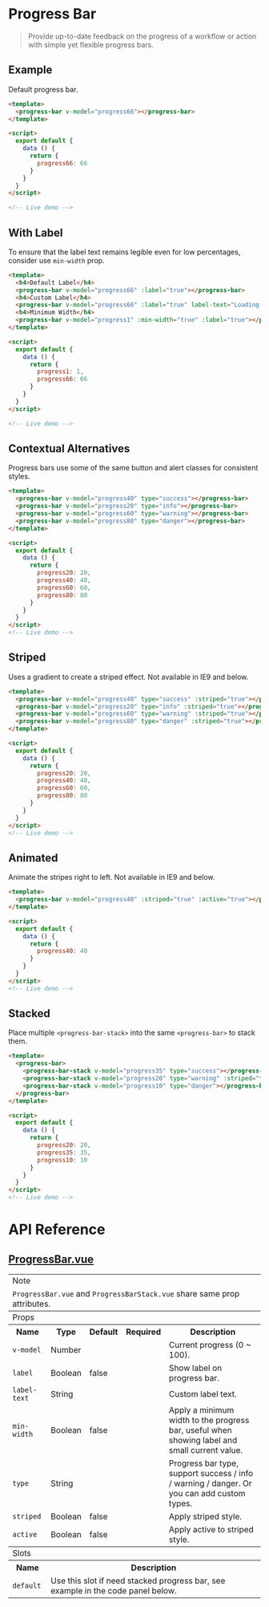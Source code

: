 # Progress Bar

> Provide up-to-date feedback on the progress of a workflow or action with simple yet flexible progress bars.

## Example

Default progress bar.

```html
<template>
  <progress-bar v-model="progress66"></progress-bar>
</template>

<script>
  export default {
    data () {
      return {
        progress66: 66
      }
    }
  }
</script>

<!-- Live demo -->
```

## With Label

To ensure that the label text remains legible even for low percentages, consider use `min-width` prop.

```html
<template>
  <h4>Default Label</h4>
  <progress-bar v-model="progress66" :label="true"></progress-bar>
  <h4>Custom Label</h4>
  <progress-bar v-model="progress66" :label="true" label-text="Loading......Please wait."></progress-bar>
  <h4>Minimum Width</h4>
  <progress-bar v-model="progress1" :min-width="true" :label="true"></progress-bar>
</template>

<script>
  export default {
    data () {
      return {
        progress1: 1,
        progress66: 66
      }
    }
  }
</script>

<!-- Live demo -->
```

## Contextual Alternatives

Progress bars use some of the same button and alert classes for consistent styles.

```html
<template>
  <progress-bar v-model="progress40" type="success"></progress-bar>
  <progress-bar v-model="progress20" type="info"></progress-bar>
  <progress-bar v-model="progress60" type="warning"></progress-bar>
  <progress-bar v-model="progress80" type="danger"></progress-bar>
</template>

<script>
  export default {
    data () {
      return {
        progress20: 20,
        progress40: 40,
        progress60: 60,
        progress80: 80
      }
    }
  }
</script>
<!-- Live demo -->
```

## Striped

Uses a gradient to create a striped effect. Not available in IE9 and below.

```html
<template>
  <progress-bar v-model="progress40" type="success" :striped="true"></progress-bar>
  <progress-bar v-model="progress20" type="info" :striped="true"></progress-bar>
  <progress-bar v-model="progress60" type="warning" :striped="true"></progress-bar>
  <progress-bar v-model="progress80" type="danger" :striped="true"></progress-bar>
</template>

<script>
  export default {
    data () {
      return {
        progress20: 20,
        progress40: 40,
        progress60: 60,
        progress80: 80
      }
    }
  }
</script>
<!-- Live demo -->
```

## Animated

Animate the stripes right to left. Not available in IE9 and below.

```html
<template>
  <progress-bar v-model="progress40" :striped="true" :active="true"></progress-bar>
</template>

<script>
  export default {
    data () {
      return {
        progress40: 40
      }
    }
  }
</script>
<!-- Live demo -->
```

## Stacked

Place multiple `<progress-bar-stack>` into the same `<progress-bar>` to stack them.

```html
<template>
  <progress-bar>
    <progress-bar-stack v-model="progress35" type="success"></progress-bar-stack>
    <progress-bar-stack v-model="progress20" type="warning" :striped="true"></progress-bar-stack>
    <progress-bar-stack v-model="progress10" type="danger"></progress-bar-stack>
  </progress-bar>
</template>

<script>
  export default {
    data () {
      return {
        progress20: 20,
        progress35: 35,
        progress10: 10
      }
    }
  }
</script>
<!-- Live demo -->
```

# API Reference

## [ProgressBar.vue](https://github.com/wxsms/uiv/tree/master/src/components/progressbar/ProgressBar.vue)

<div class="table-responsive">
  <table class="table table-bordered">
    <tbody>
    <tr>
      <td colspan="5"><span class="label label-default">Note</span></td>
    </tr>
    <tr>
      <td colspan="5"><code>ProgressBar.vue</code> and <code>ProgressBarStack.vue</code> share same prop attributes.
      </td>
    </tr>
    </tbody>
    <tbody>
    <tr>
      <td colspan="5"><span class="label label-default">Props</span></td>
    </tr>
    <tr>
      <th>Name</th>
      <th>Type</th>
      <th>Default</th>
      <th width="50px">Required</th>
      <th>Description</th>
    </tr>
    <tr>
      <td nowrap="nowrap"><code>v-model</code></td>
      <td>Number</td>
      <td></td>
      <td><i class="glyphicon glyphicon-ok"></i></td>
      <td>Current progress (0 ~ 100).</td>
    </tr>
    <tr>
      <td nowrap="nowrap"><code>label</code></td>
      <td>Boolean</td>
      <td>false</td>
      <td></td>
      <td>Show label on progress bar.</td>
    </tr>
    <tr>
      <td nowrap="nowrap"><code>label-text</code></td>
      <td>String</td>
      <td></td>
      <td></td>
      <td>Custom label text.</td>
    </tr>
    <tr>
      <td nowrap="nowrap"><code>min-width</code></td>
      <td>Boolean</td>
      <td>false</td>
      <td></td>
      <td>Apply a minimum width to the progress bar, useful when showing label and small current value.</td>
    </tr>
    <tr>
      <td nowrap="nowrap"><code>type</code></td>
      <td>String</td>
      <td></td>
      <td></td>
      <td>Progress bar type, support success / info / warning / danger. Or you can add custom types.</td>
    </tr>
    <tr>
      <td nowrap="nowrap"><code>striped</code></td>
      <td>Boolean</td>
      <td>false</td>
      <td></td>
      <td>Apply striped style.</td>
    </tr>
    <tr>
      <td nowrap="nowrap"><code>active</code></td>
      <td>Boolean</td>
      <td>false</td>
      <td></td>
      <td>Apply active to striped style.</td>
    </tr>
    </tbody>
    <tbody>
    <tr>
      <td colspan="5"><span class="label label-default">Slots</span></td>
    </tr>
    <tr>
      <th>Name</th>
      <th colspan="4">Description</th>
    </tr>
    <tr>
      <td nowrap="nowrap"><code>default</code></td>
      <td colspan="4">Use this slot if need stacked progress bar, see example in the code panel below.</td>
    </tr>
    </tbody>
  </table>
</div>


<!-- Live demo script
<script>
  export default {
    data () {
      return {
        progress1: 1,
        progress66: 66,
        progress20: 20,
        progress40: 40,
        progress60: 60,
        progress80: 80,
        progress35: 35,
        progress10: 10
      }
    }
  }
</script>
-->

